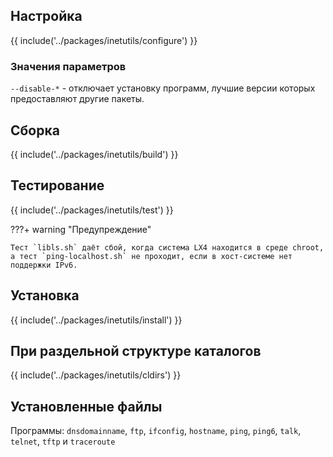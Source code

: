 <pkg :name="'inetutils'" instsize showsbu2></pkg>

## Настройка

{{ include('../packages/inetutils/configure') }}

### Значения параметров

`--disable-*` - отключает установку программ, лучшие версии которых предоставляют другие пакеты.

## Сборка

{{ include('../packages/inetutils/build') }}

## Тестирование

{{ include('../packages/inetutils/test') }}

???+ warning "Предупреждение"

    Тест `libls.sh` даёт сбой, когда система LX4 находится в среде chroot, а тест `ping-localhost.sh` не проходит, если в хост-системе нет поддержки IPv6.

## Установка

{{ include('../packages/inetutils/install') }}

## При раздельной структуре каталогов

{{ include('../packages/inetutils/cldirs') }}

## Установленные файлы

Программы: `dnsdomainname`, `ftp`, `ifconfig`, `hostname`, `ping`, `ping6`, `talk`, `telnet`, `tftp` и `traceroute`


